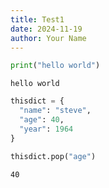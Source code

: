 ```yaml
---
title: Test1
date: 2024-11-19
author: Your Name
---
```


```python
print("hello world")
```

    hello world



```python
thisdict = {
  "name": "steve",
  "age": 40,
  "year": 1964
}
```


```python
thisdict.pop("age")
```




    40




```python

```
